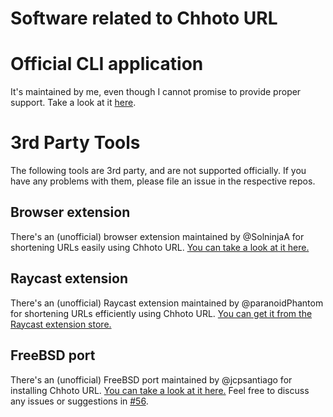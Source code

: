 # Software related to Chhoto URL

# Official CLI application

It's maintained by me, even though I cannot promise to provide proper support. Take a look at it
[here](https://github.com/SinTan1729/chhoto-url-cli).

# 3rd Party Tools

The following tools are 3rd party, and are not supported officially. If you have any problems with them, please file an issue
in the respective repos.

## Browser extension

There's an (unofficial) browser extension maintained by @SolninjaA for shortening URLs easily using Chhoto URL.
[You can take a look at it here.](https://github.com/SolninjaA/Chhoto-URL-Extension)

## Raycast extension

There's an (unofficial) Raycast extension maintained by @paranoidPhantom for shortening URLs efficiently using Chhoto URL.
[You can get it from the Raycast extension store.](https://www.raycast.com/andrei_hudalla/chhoto)

## FreeBSD port

There's an (unofficial) FreeBSD port maintained by @jcpsantiago for installing Chhoto URL.
[You can take a look at it here.](https://tangled.sh/@jcpsantiago.xyz/freebsd-ports/tree/main/www/chhoto-url)
Feel free to discuss any issues or suggestions in [#56](https://github.com/SinTan1729/chhoto-url/discussions/56).
